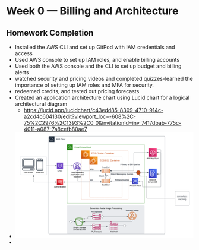 # Week 0 — Billing and Architecture
## Homework Completion
- Installed the AWS CLI and set up GitPod with IAM credentials and access
- Used AWS console to set up IAM roles, and enable billing accounts
- Used both the AWS console and the CLI to set up budget and billing alerts
- watched security and pricing videos and completed quizzes-learned the importance of setting up IAM roles and MFA for security.
- redeemed credits, and tested out pricing forecasts
- Created an application architecture chart using Lucid chart for a logical architectural diagram
  - https://lucid.app/lucidchart/c43edd85-8309-4710-914c-a2cd4c604130/edit?viewport_loc=-608%2C-75%2C2976%2C1393%2C0_0&invitationId=inv_7417dbab-775c-4011-a087-7a8cefb80ae7
- ![logical architecture chart](/_docs/assets/drichards_logical_architecture%20diagram.png)
- 
